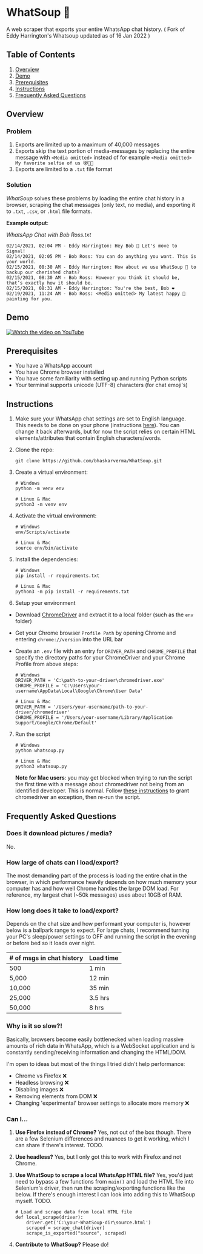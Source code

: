 # WhatSoup 🍲

A web scraper that exports your entire WhatsApp chat history. ( Fork of Eddy Harrington's Whatsoup updated as of 16 Jan 2022 )

## Table of Contents

1. [Overview](#overview)
2. [Demo](#demo)
3. [Prerequisites](#prerequisites)
4. [Instructions](#instructions)
5. [Frequently Asked Questions](#frequently-asked-questions)

## Overview

### Problem

1. Exports are limited up to a maximum of 40,000 messages
2. Exports skip the text portion of media-messages by replacing the entire message with `<Media omitted>` instead of for example `<Media omitted> My favorite selfie of us 😻🐶🤳`
3. Exports are limited to a `.txt` file format

### Solution

_WhatSoup_ solves these problems by loading the entire chat history in a browser, scraping the chat messages (only text, no media), and exporting it to `.txt`, `.csv`, or `.html` file formats.

**Example output**:

_WhatsApp Chat with Bob Ross.txt_

```
02/14/2021, 02:04 PM - Eddy Harrington: Hey Bob 👋 Let's move to Signal!
02/14/2021, 02:05 PM - Bob Ross: You can do anything you want. This is your world.
02/15/2021, 08:30 AM - Eddy Harrington: How about we use WhatSoup 🍲 to backup our cherished chats?
02/15/2021, 08:30 AM - Bob Ross: However you think it should be, that’s exactly how it should be.
02/15/2021, 08:31 AM - Eddy Harrington: You're the best, Bob ❤
02/19/2021, 11:24 AM - Bob Ross: <Media omitted> My latest happy 🌲 painting for you.
```

## Demo

[![Watch the video on YouTube](https://github.com/bhaskarverma/WhatSoup/blob/6180247b56a1c3f44224b3b7a9b8ece1e71d4ab7/docs/demo.gif)](https://www.youtube.com/watch?v=F3lNYk8pPeQ)

## Prerequisites

- You have a WhatsApp account
- You have Chrome browser installed
- You have some familiarity with setting up and running Python scripts
- Your terminal supports unicode (UTF-8) characters (for chat emoji's)

## Instructions

1. Make sure your WhatsApp chat settings are set to English language. This needs to be done on your phone (instructions [here](https://faq.whatsapp.com/general/account-and-profile/how-to-change-whatsapps-language/)). You can change it back afterwards, but for now the script relies on certain HTML elements/attributes that contain English characters/words.

2. Clone the repo:

   ```
   git clone https://github.com/bhaskarverma/WhatSoup.git
   ```

3. Create a virtual environment:

   ```
   # Windows
   python -m venv env

   # Linux & Mac
   python3 -m venv env
   ```

4. Activate the virtual environment:

   ```
   # Windows
   env/Scripts/activate

   # Linux & Mac
   source env/bin/activate
   ```

5. Install the dependencies:

   ```
   # Windows
   pip install -r requirements.txt

   # Linux & Mac
   python3 -m pip install -r requirements.txt
   ```

6. Setup your environment

- Download [ChromeDriver](https://chromedriver.chromium.org/downloads) and extract it to a local folder (such as the `env` folder)
- Get your Chrome browser `Profile Path` by opening Chrome and entering `chrome://version` into the URL bar
- Create an `.env` file with an entry for `DRIVER_PATH` and `CHROME_PROFILE` that specify the directory paths for your ChromeDriver and your Chrome Profile from above steps:

  ```
  # Windows
  DRIVER_PATH = 'C:\path-to-your-driver\chromedriver.exe'
  CHROME_PROFILE = 'C:\Users\your-username\AppData\Local\Google\Chrome\User Data'

  # Linux & Mac
  DRIVER_PATH = '/Users/your-username/path-to-your-driver/chromedriver'
  CHROME_PROFILE = '/Users/your-username/Library/Application Support/Google/Chrome/Default'
  ```

7. Run the script

   ```
   # Windows
   python whatsoup.py

   # Linux & Mac
   python3 whatsoup.py
   ```

   **Note for Mac users**: you may get blocked when trying to run the script the first time with a message about chromedriver not being from an identified developer. This is normal. Follow [these instructions](https://stackoverflow.com/a/60362134) to grant chromedriver an exception, then re-run the script.

## Frequently Asked Questions

### Does it download pictures / media?
No. 

### How large of chats can I load/export?

The most demanding part of the process is loading the entire chat in the browser, in which performance heavily depends on how much memory your computer has and how well Chrome handles the large DOM load. For reference, my largest chat (~50k messages) uses about 10GB of RAM.

### How long does it take to load/export?

Depends on the chat size and how performant your computer is, however below is a ballpark range to expect. For large chats, I recommend turning your PC's sleep/power settings to OFF and running the script in the evening or before bed so it loads over night.

| # of msgs in chat history   | Load time |
| :---       | :---     |
| 500        | 1 min    |
| 5,000      | 12 min   |
| 10,000     | 35 min   |
| 25,000     | 3.5 hrs  |
| 50,000     | 8 hrs    |

### Why is it so slow?!

Basically, browsers become easily bottlenecked when loading massive amounts of rich data in WhatsApp, which is a WebSocket application and is constantly sending/receiving information and changing the HTML/DOM.

I'm open to ideas but most of the things I tried didn't help performance:
- Chrome vs Firefox ❌
- Headless browsing ❌
- Disabling images ❌
- Removing elements from DOM ❌
- Changing 'experimental' browser settings to allocate more memory ❌

### Can I...
1) **Use Firefox instead of Chrome?** Yes, not out of the box though. There are a few Selenium differences and nuances to get it working, which I can share if there's interest. TODO.
2) **Use headless?** Yes, but I only got this to work with Firefox and not Chrome.
3) **Use WhatSoup to scrape a local WhatsApp HTML file?** Yes, you'd just need to bypass a few functions from `main()` and load the HTML file into Selenium's driver, then run the scraping/exporting functions like the below. If there's enough interest I can look into adding this to WhatSoup myself. TODO.

    ```
    # Load and scrape data from local HTML file
    def local_scrape(driver):
        driver.get('C:\your-WhatSoup-dir\source.html')
        scraped = scrape_chat(driver)
        scrape_is_exported("source", scraped)
    ```
4) **Contribute to WhatSoup?** Please do!
